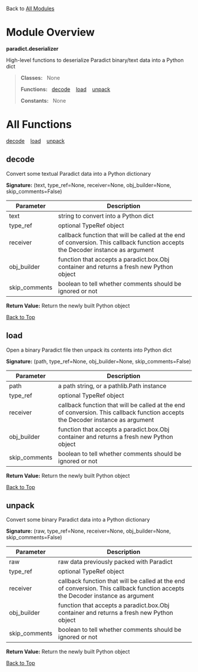 Back to [All Modules](https://github.com/pyrustic/paradict/blob/master/docs/modules/README.md#readme)

# Module Overview

**paradict.deserializer**
 
High-level functions to deserialize Paradict binary/text data into a Python dict

> **Classes:** &nbsp; None
>
> **Functions:** &nbsp; [decode](#decode) &nbsp;&nbsp; [load](#load) &nbsp;&nbsp; [unpack](#unpack)
>
> **Constants:** &nbsp; None

# All Functions
[decode](#decode) &nbsp;&nbsp; [load](#load) &nbsp;&nbsp; [unpack](#unpack)

## decode
Convert some textual Paradict data into a Python dictionary



**Signature:** (text, type\_ref=None, receiver=None, obj\_builder=None, skip\_comments=False)

|Parameter|Description|
|---|---|
|text|string to convert into a Python dict|
|type\_ref|optional TypeRef object|
|receiver|callback function that will be called at the end of conversion. This callback function accepts the Decoder instance as argument|
|obj\_builder|function that accepts a paradict.box.Obj container and returns a fresh new Python object|
|skip\_comments|boolean to tell whether comments should be ignored or not|





**Return Value:** Return the newly built Python object

[Back to Top](#module-overview)


## load
Open a binary Paradict file then unpack its contents into Python dict



**Signature:** (path, type\_ref=None, obj\_builder=None, skip\_comments=False)

|Parameter|Description|
|---|---|
|path|a path string, or a pathlib.Path instance|
|type\_ref|optional TypeRef object|
|receiver|callback function that will be called at the end of conversion. This callback function accepts the Decoder instance as argument|
|obj\_builder|function that accepts a paradict.box.Obj container and returns a fresh new Python object|
|skip\_comments|boolean to tell whether comments should be ignored or not|





**Return Value:** Return the newly built Python object

[Back to Top](#module-overview)


## unpack
Convert some binary Paradict data into a Python dictionary



**Signature:** (raw, type\_ref=None, receiver=None, obj\_builder=None, skip\_comments=False)

|Parameter|Description|
|---|---|
|raw|raw data previously packed with Paradict|
|type\_ref|optional TypeRef object|
|receiver|callback function that will be called at the end of conversion. This callback function accepts the Decoder instance as argument|
|obj\_builder|function that accepts a paradict.box.Obj container and returns a fresh new Python object|
|skip\_comments|boolean to tell whether comments should be ignored or not|





**Return Value:** Return the newly built Python object

[Back to Top](#module-overview)


